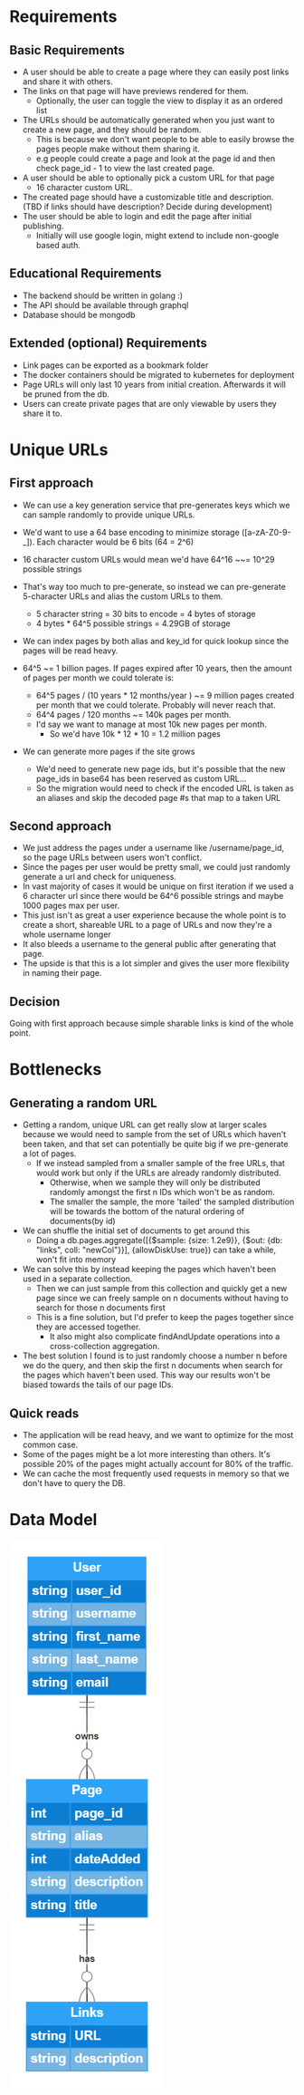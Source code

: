# Requirements
## Basic Requirements

- A user should be able to create a page where they can easily post links and share it with others.
- The links on that page will have previews rendered for them.
    - Optionally, the user can toggle the view to display it as an ordered list
- The URLs should be automatically generated when you just want to create a new page, and they should be random.
    - This is because we don't want people to be able to easily browse the pages people make without them sharing it. 
    - e.g people could create a page and look at the page id and then check page_id - 1 to view the last created page.
- A user should be able to optionally pick a custom URL for that page
    - 16 character custom URL.
- The created page should have a customizable title and description. (TBD if links should have description? Decide during development)
- The user should be able to login and edit the page after initial publishing.
    - Initially will use google login, might extend to include non-google based auth.

## Educational Requirements

- The backend should be written in golang :)
- The API should be available through graphql
- Database should be mongodb

## Extended (optional) Requirements

- Link pages can be exported as a bookmark folder
- The docker containers should be migrated to kubernetes for deployment
- Page URLs will only last 10 years from initial creation. Afterwards it will be pruned from the db.
- Users can create private pages that are only viewable by users they share it to.

# Unique URLs 

## First approach
- We can use a key generation service that pre-generates keys which we can sample randomly to provide unique URLs. 
- We'd want to use a 64 base encoding to minimize storage ([a-zA-Z0-9\-_]). Each character would be 6 bits (64 = 2^6)
- 16 character custom URLs would mean we'd have 64^16 ~~= 10^29 possible strings
- That's way too much to pre-generate, so instead we can pre-generate 5-character URLs and alias the custom URLs to them. 
    - 5 character string = 30 bits to encode = 4 bytes of storage
    - 4 bytes * 64^5 possible strings = 4.29GB of storage
- We can index pages by both alias and key_id for quick lookup since the pages will be read heavy.
- 64^5 ~= 1 billion pages. If pages expired after 10 years, then the amount of pages per month we could tolerate is:
    - 64^5 pages / (10 years * 12 months/year ) ~= 9 million pages created per month that we could tolerate. Probably will never reach that.
    - 64^4 pages / 120 months ~= 140k pages per month.
    - I'd say we want to manage at most 10k new pages per month.
        - So we'd have 10k * 12 * 10 = 1.2 million pages

- We can generate more pages if the site grows
    - We'd need to generate new page ids, but it's possible that the new page_ids in base64 has been reserved as custom URL...
    - So the migration would need to check if the encoded URL is taken as an aliases and skip the decoded page #s that map to a taken URL

## Second approach

- We just address the pages under a username like /username/page_id, so the page URLs between users won't conflict.
- Since the pages per user would be pretty small, we could just randomly generate a url and check for uniqueness.
- In vast majority of cases it would be unique on first iteration if we used a 6 character url since there would be 64^6 possible strings and maybe 1000 pages max per user.
- This just isn't as great a user experience because the whole point is to create a short, shareable URL to a page of URLs and now they're a whole username longer
- It also bleeds a username to the general public after generating that page. 
- The upside is that this is a lot simpler and gives the user more flexibility in naming their page.

## Decision

Going with first approach because simple sharable links is kind of the whole point.

# Bottlenecks

## Generating a random URL
- Getting a random, unique URL can get really slow at larger scales because we would need to sample from the set of URLs which haven't been taken, and that set can potentially be quite big if we pre-generate a lot of pages.
    - If we instead sampled from a smaller sample of the free URLs, that would work but only if the URLs are already randomly distributed. 
        - Otherwise, when we sample they will only be distributed randomly amongst the first n IDs which won't be as random.
        - The smaller the sample, the more 'tailed' the sampled distribution will be towards the bottom of the natural ordering of documents(by id)
- We can shuffle the initial set of documents to get around this
    - Doing a db.pages.aggregate([{$sample: {size: 1.2e9}}, {$out: {db: "links", coll: "newCol"}}], {allowDiskUse: true}) can take a while, won't fit into memory
- We can solve this by instead keeping the pages which haven't been used in a separate collection. 
    - Then we can just sample from this collection and quickly get a new page since we can freely sample on n documents without having to search for those n documents first
    - This is a fine solution, but I'd prefer to keep the pages together since they are accessed together. 
        - It also might also complicate findAndUpdate operations into a cross-collection aggregation.
- The best solution I found is to just randomly choose a number n before we do the query, and then skip the first n documents when search for the pages which haven't been used. This way our results won't be biased towards the tails of our page IDs.

## Quick reads

- The application will be read heavy, and we want to optimize for the most common case.
- Some of the pages might be a lot more interesting than others. It's possible 20% of the pages might actually account for 80% of the traffic. 
- We can cache the most frequently used requests in memory so that we don't have to query the DB. 

# Data Model

![ERD](ERD.png)

